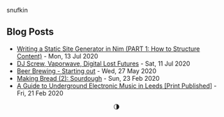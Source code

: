 snufkin

## Blog Posts
<!-- blog starts -->
* [Writing a Static Site Generator in Nim (PART 1: How to Structure Content)](https://snufk.in/blog/ssg-1.html) - Mon, 13 Jul 2020
* [DJ Screw, Vaporwave, Digital Lost Futures](https://snufk.in/blog/vaporwave.html) - Sat, 11 Jul 2020
* [Beer Brewing - Starting out](https://snufk.in/blog/beer-1.html) - Wed, 27 May 2020
* [Making Bread (2): Sourdough](https://snufk.in/blog/bread-making-2.html) - Sun, 23 Feb 2020
* [A Guide to Underground Electronic Music in Leeds [Print Published]](https://snufk.in/blog/guide-to-music-leeds.html) - Fri, 21 Feb 2020
<!-- blog ends -->

<p align="center">
<!-- moon starts -->
🌗
<!-- moon ends -->
</p>
